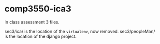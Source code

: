 # comp3550-ica3
In class assessment 3 files.

sec3/ica/ is the location of the `virtualenv`, now removed.
sec3/peopleMan/ is the location of the django project.

